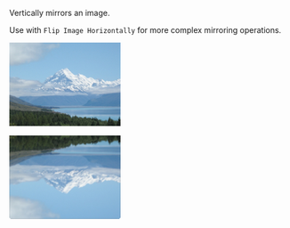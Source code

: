 Vertically mirrors an image.

Use with `Flip Image Horizontally` for more complex mirroring operations.

![](mountains.png)

![](flipVertical.png)
